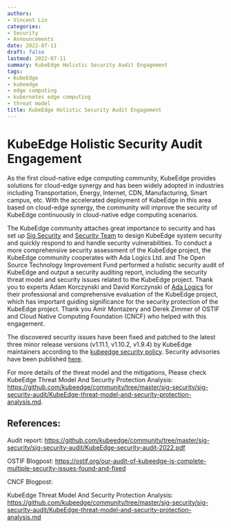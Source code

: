 ```yaml
---
authors:
- Vincent Lin
categories:
- Security
- Announcements
date: 2022-07-11
draft: false
lastmod: 2022-07-11
summary: KubeEdge Holistic Security Audit Engagement
tags:
- KubeEdge
- kubeedge
- edge computing
- kubernetes edge computing
- threat model
title: KubeEdge Holistic Security Audit Engagement
---
```

# KubeEdge Holistic Security Audit Engagement

As the first cloud-native edge computing community, KubeEdge provides solutions for cloud-edge synergy and has been widely adopted in industries including Transportation, Energy, Internet, CDN, Manufacturing, Smart campus, etc. With the accelerated deployment of KubeEdge in this area based on cloud-edge synergy, the community will improve the security of KubeEdge continuously in cloud-native edge computing scenarios.

The KubeEdge community attaches great importance to security and has set up [Sig Security](https://github.com/kubeedge/community/tree/master/sig-security) and [Security Team](https://github.com/kubeedge/community/tree/master/security-team) to design KubeEdge system security and quickly respond to and handle security vulnerabilities. To conduct a more comprehensive security assessment of the KubeEdge project, the KubeEdge community cooperates with Ada Logics Ltd. and The Open Source Technology Improvement Fund performed a holistic security audit of KubeEdge and output a security auditing report, including the security threat model and security issues related to the KubeEdge project. Thank you to experts Adam Korczynski and David Korczynski of [Ada Logics](https://adalogics.com/) for their professional and comprehensive evaluation of the KubeEdge project, which has important guiding significance for the security protection of the KubeEdge project. Thank you Amir Montazery and Derek Zimmer of OSTIF and Cloud Native Computing Foundation (CNCF) who helped with this engagement.

The discovered security issues have been fixed and patched to the latest three minor release versions (v1.11.1, v1.10.2, v1.9.4) by KubeEdge maintainers according to the [kubeedge security policy](https://github.com/kubeedge/kubeedge/security/policy). Security advisories have been published [here](https://github.com/kubeedge/kubeedge/security/advisories).

For more details of the threat model and the mitigations, Please check KubeEdge Threat Model And Security Protection Analysis: https://github.com/kubeedge/community/tree/master/sig-security/sig-security-audit/KubeEdge-threat-model-and-security-protection-analysis.md.

## References:
Audit report: https://github.com/kubeedge/community/tree/master/sig-security/sig-security-audit/KubeEdge-security-audit-2022.pdf

OSTIF Blogpost: https://ostif.org/our-audit-of-kubeedge-is-complete-multiple-security-issues-found-and-fixed

CNCF Blogpost:

KubeEdge Threat Model And Security Protection Analysis: https://github.com/kubeedge/community/tree/master/sig-security/sig-security-audit/KubeEdge-threat-model-and-security-protection-analysis.md